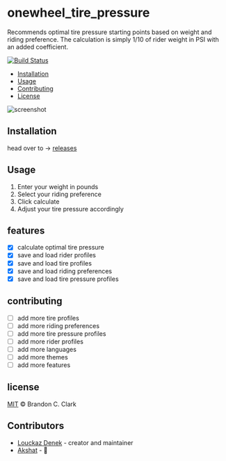 # onewheel_tire_pressure

Recommends optimal tire pressure starting points based on weight and riding preference. The calculation is simply 1/10 of rider weight in PSI with an added coefficient.

<!-- badges -->

[![Build Status](https://travis-ci.org/brandoncc/onewheel_tire_pressure.svg?branch=master)](https://travis-ci.org/brandoncc/onewheel_tire_pressure)

<!-- toc -->

- [Installation](#installation)
- [Usage](#usage)
- [Contributing](#contributing)
- [License](#license)

![screenshot](https://github.com/louckazdenekjr/onewheel_tire_pressure/blob/master/screenshot.png)

## Installation

head over to -> [releases](https://github.com/louckazdenekjr/onewheel_tire_pressure/releases/tag/v1.0)

## Usage

1. Enter your weight in pounds
2. Select your riding preference
3. Click calculate
4. Adjust your tire pressure accordingly

## features
- [x] calculate optimal tire pressure
- [x] save and load rider profiles
- [x] save and load tire profiles
- [x] save and load riding preferences
- [x] save and load tire pressure profiles

## contributing
- [ ] add more tire profiles
- [ ] add more riding preferences
- [ ] add more tire pressure profiles
- [ ] add more rider profiles
- [ ] add more languages
- [ ] add more themes
- [ ] add more features

## license
[MIT](LICENSE) © Brandon C. Clark

## Contributors

- [Louckaz Denek](https://github.com/louckazdenekjr) - creator and maintainer
- [Akshat](https://github.com/Akshat_unt) - 🙂

